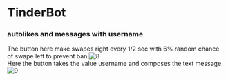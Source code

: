 # TinderBot
### autolikes and messages with username <br>
The button here make swapes right every 1/2 sec with 6% random chance of swape left to prevent ban
![8](https://user-images.githubusercontent.com/54048747/222363718-4007f6fb-fab4-44f2-b8db-5649109eb512.JPG)
<br>Here the button takes the value username and composes the text message
![9](https://user-images.githubusercontent.com/54048747/222364343-7223ee61-f065-4cc4-a70d-7d0a57f718c9.JPG)

